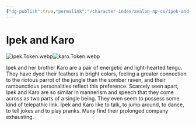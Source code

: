 ```yaml
---
{"dg-publish":true,"permalink":"/character-index/avalon-np-cs/ipek-and-karo/","title":"Ipek and Karo","tags":["JournalEntryPage"],"created":"2025-05-30T19:47:50.000-05:00"}
---
```


# Ipek and Karo
![ipek.Token.webp](/img/user/Voidbound%20token%20images/ipek.Token.webp)![karo.Token.webp](/img/user/Voidbound%20token%20images/karo.Token.webp)

Ipek and her brother Karo are a pair of energetic and light-hearted tengu. They have dyed their feathers in bright colors, feeling a greater connection to the riotous parrot of the jungle than the somber raven, and their rambunctious personalities reflect this preference. Scarcely seen apart, Ipek and Karo are so similar in mannerism and speech that they come across as two parts of a single being. They even seem to possess some kind of telepathic link. Ipek and Karo like to talk, to jump around, to dance, to tell jokes and to play pranks. Many find their prolonged company exhausting.